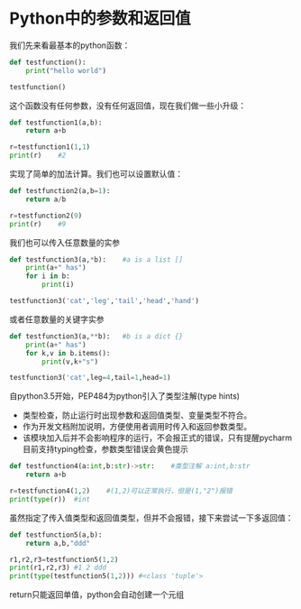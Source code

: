 # Python中的参数和返回值

我们先来看最基本的python函数：

```python
def testfunction():
    print("hello world")

testfunction()
```

这个函数没有任何参数，没有任何返回值，现在我们做一些小升级：

```python
def testfunction1(a,b):
    return a+b

r=testfunction1(1,1)
print(r)	#2
```

实现了简单的加法计算。我们也可以设置默认值：

```python
def testfunction2(a,b=1):
    return a/b

r=testfunction2(9)
print(r)	#9
```

我们也可以传入任意数量的实参

```python
def testfunction3(a,*b):	#a is a list []
    print(a+" has")
    for i in b:
        print(i)

testfunction3('cat','leg','tail','head','hand')
```

或者任意数量的关键字实参

```python
def testfunction3(a,**b):	#b is a dict {}
    print(a+" has")
    for k,v in b.items():
        print(v,k+"s")

testfunction3('cat',leg=4,tail=1,head=1)
```

自python3.5开始，PEP484为python引入了类型注解(type hints)

- 类型检查，防止运行时出现参数和返回值类型、变量类型不符合。
- 作为开发文档附加说明，方便使用者调用时传入和返回参数类型。
- 该模块加入后并不会影响程序的运行，不会报正式的错误，只有提醒pycharm目前支持typing检查，参数类型错误会黄色提示

```python
def testfunction4(a:int,b:str)->str:	#类型注解 a:int,b:str
    return a+b

r=testfunction4(1,2)	#(1,2)可以正常执行，但是(1,"2")报错
print(type(r))	#int
```

虽然指定了传入值类型和返回值类型，但并不会报错，接下来尝试一下多返回值：

```python
def testfunction5(a,b):
    return a,b,"ddd"

r1,r2,r3=testfunction5(1,2)
print(r1,r2,r3)	#1 2 ddd
print(type(testfunction5(1,2)))	#<class 'tuple'>
```

return只能返回单值，python会自动创建一个元组